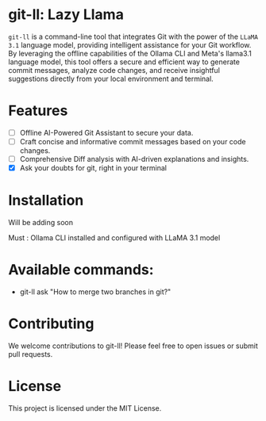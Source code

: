 # git-ll: Lazy Llama

`git-ll` is a command-line tool that integrates Git with the power of the `LLaMA 3.1` language model, providing intelligent assistance for your Git workflow. By leveraging the offline capabilities of the Ollama CLI and Meta's llama3.1 language model, this tool offers a secure and efficient way to generate commit messages, analyze code changes, and receive insightful suggestions directly from your local environment and terminal.

# Features
- [ ] Offline AI-Powered Git Assistant to secure your data.
- [ ] Craft concise and informative commit messages based on your code changes.
- [ ] Comprehensive Diff analysis with AI-driven explanations and insights.
- [x] Ask your doubts for git, right in your terminal

# Installation

Will be adding soon

Must : Ollama CLI installed and configured with LLaMA 3.1 model

# Available commands:

- git-ll ask "How to merge two branches in git?"


# Contributing
We welcome contributions to git-ll! Please feel free to open issues or submit pull requests.

# License
This project is licensed under the MIT License.
